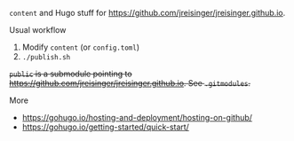 `content` and Hugo stuff for https://github.com/jreisinger/jreisinger.github.io.

Usual workflow

1) Modify `content` (or `config.toml`) 
2) `./publish.sh`

~~`public` is a submodule pointing to https://github.com/jreisinger/jreisinger.github.io. See `.gitmodules`.~~

More

* https://gohugo.io/hosting-and-deployment/hosting-on-github/
* https://gohugo.io/getting-started/quick-start/
